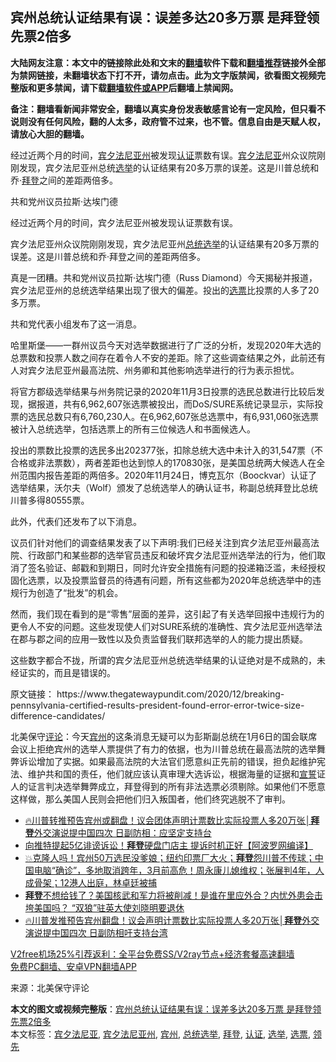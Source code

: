  <h2>宾州总统认证结果有误：误差多达20多万票 是拜登领先票2倍多</h2> <p class="notice"><b>大陆网友注意：本文中的链接除此处和文末的<a href="https://github.com/bannedbook/fanqiang" >翻墙</a>软件下载和<a href="https://github.com/killgcd/justmysocks/blob/master/README.md">翻墙推荐</a>链接外全部为禁网链接，未翻墙状态下打不开，请勿点击。此为文字版禁闻，欲看图文视频完整版和更多禁闻，请下载<a href="https://github.com/bannedbook/fanqiang">翻墙软件或APP</a>后翻墙上禁闻网。</p><p>备注：翻墙看新闻非常安全，翻墙以真实身份发表敏感言论有一定风险，但只看不说则没有任何风险，翻的人太多，政府管不过来，也不管。信息自由是天赋人权，请放心大胆的翻墙。</b></p>  <div class="entry"> <p id="summary">经过近两个月的时间，<a href="https://www.bannedbook.org/bnews/tag/%e5%ae%be%e5%a4%95%e6%b3%95%e5%b0%bc%e4%ba%9a%e5%b7%9e/" class="st_tag internal_tag" rel="tag" title="标签 宾夕法尼亚州 下的日志">宾夕法尼亚州</a>被发现<a href="https://www.bannedbook.org/bnews/tag/%E8%AE%A4%E8%AF%81/" class="st_tag internal_tag" rel="tag" title="标签 认证 下的日志">认证</a>票数有误。<a href="https://www.bannedbook.org/bnews/tag/%E5%AE%BE%E5%A4%95%E6%B3%95%E5%B0%BC%E4%BA%9A/" class="st_tag internal_tag" rel="tag" title="标签 宾夕法尼亚 下的日志">宾夕法尼亚</a>州众议院刚刚发现，宾夕法尼亚州总统<a href="https://www.bannedbook.org/bnews/tag/%e9%80%89%e4%b8%be/" class="st_tag internal_tag" rel="tag" title="标签 选举 下的日志">选举</a>的认证结果有20多万票的误差。这是川普总统和乔·<a href="https://www.bannedbook.org/bnews/tag/%e6%8b%9c%e7%99%bb/" class="st_tag internal_tag" rel="tag" title="标签 拜登 下的日志">拜登</a>之间的差距两倍多。</p> <p id="conimg">共和党州议员拉斯·达埃门德</p> <p>经过近两个月的时间，宾夕法尼亚州被发现认证票数有误。</p> <p>宾夕法尼亚州众议院刚刚发现，宾夕法尼亚州<a href="https://www.bannedbook.org/bnews/tag/%e6%80%bb%e7%bb%9f%e9%80%89%e4%b8%be/" class="st_tag internal_tag" rel="tag" title="标签 总统选举 下的日志">总统选举</a>的认证结果有20多万票的误差。这是川普总统和乔·拜登之间的差距两倍多。</p>  <p>真是一团糟。共和党州议员拉斯·达埃门德（Russ Diamond）今天揭秘并报道，宾夕法尼亚州的总统选举结果出现了很大的偏差。投出的<a href="https://www.bannedbook.org/bnews/tag/%E9%80%89%E7%A5%A8/" class="st_tag internal_tag" rel="tag" title="标签 选票 下的日志">选票</a>比投票的人多了20多万票。</p> <p>共和党代表小组发布了这一消息。</p> <p>哈里斯堡——一群州议员今天对选举数据进行了广泛的分析，发现2020年大选的总票数和投票人数之间存在着令人不安的差距。除了这些调查结果之外，此前还有人对宾夕法尼亚州最高法院、州务卿和其他影响选举进行的行为表示担忧。</p> <p>将官方郡级选举结果与州务院记录的2020年11月3日投票的选民总数进行比较后发现，据报道，共有6,962,607张选票被投出，而DoS/SURE系统记录显示，实际投票的选民总数只有6,760,230人。在6,962,607张总选票中，有6,931,060张选票被计入总统选举，包括选票上的所有三位候选人和书面候选人。</p>  <p>投出的票数比投票的选民多出202377张，扣除总统大选中未计入的31,547票（不合格或非法票数），两者差距也达到惊人的170830张，是美国总统两大候选人在全州范围内报告差距的两倍多。2020年11月24日，博克瓦尔（Boockvar）认证了选举结果，沃尔夫（Wolf）颁发了总统选举人的确认证书，称副总统拜登比总统川普多得80555票。</p> <p>此外，代表们还发布了以下消息。</p> <p>议员们针对他们的调查结果发表了以下声明:我们已经关注到宾夕法尼亚州最高法院、行政部门和某些郡的选举官员违反和破坏宾夕法尼亚州选举法的行为，他们取消了签名验证、邮戳和到期日，同时允许安全措施有问题的投递箱泛滥，未经授权固化选票，以及投票监督员的待遇有问题，所有这些都为2020年总统选举中的违规行为创造了“批发”的机会。</p> <p>然而，我们现在看到的是“零售”层面的差异，这引起了有关选举回报中违规行为的更令人不安的问题。这些发现使人们对SURE系统的准确性、宾夕法尼亚州选举法在郡与郡之间的应用一致性以及负责监督我们联邦选举的人的能力提出质疑。</p>  <p>这些数字都合不拢，所谓的宾夕法尼亚州总统选举结果的认证绝对是不成熟的，未经证实的，而且是错误的。</p> <p>原文链接： https://www.thegatewaypundit.com/2020/12/breaking-pennsylvania-certified-results-president-found-error-error-twice-size-difference-candidates/</p> <p>北美保守<span class='wp_keywordlink_affiliate'><a href="https://www.bannedbook.org/bnews/comments/" title="新闻评论" target="_blank">评论</a></span>：今天<a href="https://www.bannedbook.org/bnews/tag/%E5%AE%BE%E5%B7%9E/" class="st_tag internal_tag" rel="tag" title="标签 宾州 下的日志">宾州</a>的这条消息无疑可以为彭斯副总统在1月6日的国会联席会议上拒绝宾州的选举人票提供了有力的依据，也为川普总统在最高法院的选举舞弊诉讼增加了实据。如果最高法院的大法官们愿意纠正先前的错误，担负起维护宪法、维护共和国的责任，他们就应该认真审理大选诉讼，根据海量的证据和<span class='wp_keywordlink'><a href="https://www.bannedbook.org/forum5/topic17.html" title="宣誓与预言" target="_blank">宣誓</a></span>证人的证言判决选举舞弊成立，拜登得到的所有非法选票必须剔除。如果他们不愿意这样做，那么美国人民则会把他们归入叛国者，他们终究逃脱不了审判。</p> <ul class='op-related-articles' title='相关阅读'> <li><a href='https://www.bannedbook.org/bnews/taiwannews/20201229/1457134.html' target='_blank'>🔥川普转推预告宾州或翻盘！议会团体声明计票数比实际投票人多20万张│<b>拜登</b>外交演说提中国四次 日副防相：应坚定支持台</a></li> <li><a href='https://www.bannedbook.org/bnews/topimagenews/20201229/1457112.html' target='_blank'>向推特提起5亿诽谤诉讼！<b>拜登</b>硬盘门店主 提诉时机正好【阿波罗网编译】</a></li> <li><a href='https://www.bannedbook.org/bnews/bannedvideo/20201229/1457074.html' target='_blank'>💥克隆人吗！宾州50万选民没爹娘；纽约印票厂大火；<b>拜登</b>怨川普不传球；中国电脑“确诊”，多地取消跨年，3月前高危！周永康儿媳维权；张展判4年，人成骨架；12港人出庭，林卓廷被捕</a></li> <li><a href='https://www.bannedbook.org/bnews/cbnews/20201229/1457068.html' target='_blank'><b>拜登</b>不想给钱了？美国核武和军力将被削减！是谁在里应外合？内忧外患会击垮美国吗？ “双狼”驻英大使刘晓明要退休</a></li> <li><a href='https://www.bannedbook.org/bnews/bannedvideo/20201229/1457065.html' target='_blank'>🔥川普发推预告宾州翻盘！议会声明计票数比实际投票人多20万张│<b>拜登</b>外交演说提中国四次 日副防相吁支持台湾</a></li> </ul> <p class="texttj"> <a href="https://www.bannedbook.org/forum23/topic22702.html" target="_blank">V2free机场25%引荐返利：全平台免费SS/V2ray节点+经济套餐高速翻墙</a><br/> <a href="https://github.com/bannedbook/fanqiang/wiki/%E7%A6%81%E9%97%BB%E7%BD%91%E5%AE%89%E5%8D%93%E7%BF%BB%E5%A2%99%E6%96%B0%E9%97%BBAPP" target="_blank">免费PC翻墙、安卓VPN翻墙APP</a></p><p> 来源：北美保守评论 </p> <a name='sharetosocial'></a>       <div><b>本文的图文或视频完整版</b>：<a href='https://www.bannedbook.org/bnews/topimagenews/20201229/1457137.html'>宾州总统认证结果有误：误差多达20多万票 是拜登领先票2倍多</a></div>  </div><!--END ENTRY--> <div class="postfooter"> <div>本文标签：<a href="https://www.bannedbook.org/bnews/tag/%E5%AE%BE%E5%A4%95%E6%B3%95%E5%B0%BC%E4%BA%9A/" rel="tag">宾夕法尼亚</a>, <a href="https://www.bannedbook.org/bnews/tag/%e5%ae%be%e5%a4%95%e6%b3%95%e5%b0%bc%e4%ba%9a%e5%b7%9e/" rel="tag">宾夕法尼亚州</a>, <a href="https://www.bannedbook.org/bnews/tag/%E5%AE%BE%E5%B7%9E/" rel="tag">宾州</a>, <a href="https://www.bannedbook.org/bnews/tag/%e6%80%bb%e7%bb%9f%e9%80%89%e4%b8%be/" rel="tag">总统选举</a>, <a href="https://www.bannedbook.org/bnews/tag/%e6%8b%9c%e7%99%bb/" rel="tag">拜登</a>, <a href="https://www.bannedbook.org/bnews/tag/%E8%AE%A4%E8%AF%81/" rel="tag">认证</a>, <a href="https://www.bannedbook.org/bnews/tag/%e9%80%89%e4%b8%be/" rel="tag">选举</a>, <a href="https://www.bannedbook.org/bnews/tag/%E9%80%89%E7%A5%A8/" rel="tag">选票</a>, <a href="https://www.bannedbook.org/bnews/tag/%E9%A2%86%E5%85%88/" rel="tag">领先</a></div>  </div><!--END POSTFOOTER--> 